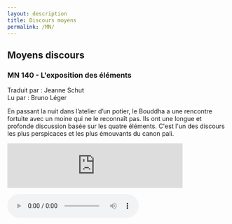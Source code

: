 ```yaml
---
layout: description
title: Discours moyens
permalink: /MN/
---
```


## Moyens discours

### MN 140 - L'exposition des éléments

Traduit par : Jeanne Schut\
Lu par : Bruno Léger

<div class="container">
  <div class="justice">
  
  En passant la nuit dans l’atelier d’un potier, le Bouddha a une rencontre fortuite avec un moine qui ne le reconnaît pas. Ils ont une longue et profonde discussion basée sur les quatre éléments. C'est l'un des discours les plus perspicaces et les plus émouvants du canon pali.
  
  </div>
</div>


<iframe src="https://anchor.fm/audio-sutta/embed/episodes/MN-140---Lexposition-des-lments-e115ud3" height="102px" width="400px" frameborder="0" scrolling="no"></iframe>

<audio
       width="300"
       height="32"
       controls="controls"
       src="https://docs.google.com/uc?export=open&amp;id=1wDtie99mj8k1Mbhn_FdVLkHaxnZ23RDN"
       type="audio/mp3">
  </audio>

